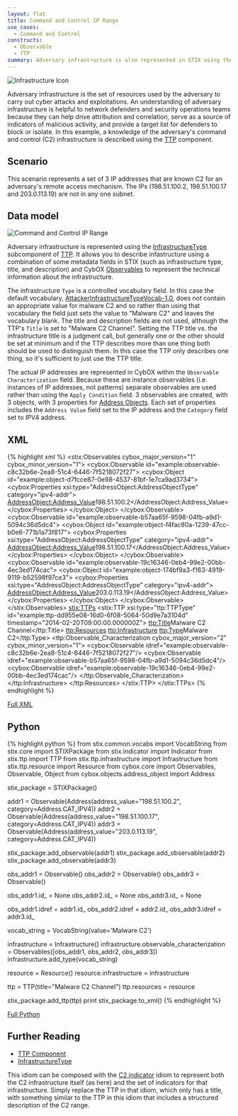 ```yaml
---
layout: flat
title: Command and Control IP Range
use_cases:
  - Command and Control
constructs:
  - Observable
  - TTP
summary: Adversary infrastructure is also represented in STIX using the TTP structure. This idiom describes using the TTP structure to represent an adversary's command and control infrastructure by characterizing its IP range.
---
```


<img src="/images/Infrastructure.png" class="component-img" alt="Infrastructure Icon" />

Adversary infrastructure is the set of resources used by the adversary to carry out cyber attacks and exploitations. An understanding of adversary infrastructure is helpful to network defenders and security operations teams because they can help drive attribution and correlation, serve as a source of indicators of malicious activity, and provide a target list for defenders to block or isolate. In this example, a knowledge of the adversary's command and control (C2) infrastructure is described using the [TTP](/data-model/{{site.current_version}}/ttp/TTPType) component.

## Scenario

This scenario represents a set of 3 IP addresses that are known C2 for an adversary's remote access mechanism. The IPs (198.51.100.2, 198.51.100.17 and 203.0.113.19) are not in any one subnet.

## Data model

<img src="diagram.png" alt="Command and Control IP Range" />

Adversary infrastructure is represented using the [InfrastructureType](/data-model/{{site.current_version}}/ttp/InfrastructureType) subcomponent of [TTP](/data-model/{{site.current_version}}/ttp/TTPType). It allows you to describe infastructure using a combination of some metadata fields in STIX (such as infrastructure type, title, and description) and CybOX [Observables](/data-model/{{site.current_version}}/cybox/ObservableType) to represent the technical information about the infrastructure.

The infrastructure `Type` is a controlled vocabulary field. In this case the default vocabulary, [AttackerInfrastructureTypeVocab-1.0](/data-model/{{site.current_version}}/stixVocabs/AttackerInfrastructureTypeVocab-1.0), does not contain an appropriate value for malware C2 and so rather than using that vocabulary the field just sets the value to "Malware C2" and leaves the vocabulary blank. The title and description fields are not used, although the TTP's `Title` is set to "Malware C2 Channel". Setting the TTP title vs. the infrastructure title is a judgment call, but generally one or the other should be set at minimum and if the TTP describes more than one thing both should be used to distinguish them. In this case the TTP only describes one thing, so it's sufficient to just use the TTP title.

The actual IP addresses are represented in CybOX within the `Observable Characterization` field. Because these are instance observables (i.e. instances of IP addresses, not patterns) separate observables are used rather than using the `Apply Condition` field. 3 observables are created, with 3 objects, with 3 properties for [Address Objects](/data-model/{{site.current_version}}/AddressObj/AddressObjectType). Each set of properties includes the `Address Value` field set to the IP address and the `Category` field set to IPV4 address.

## XML

{% highlight xml  %}
<stix:Observables cybox_major_version="1" cybox_minor_version="1">
    <cybox:Observable id="example:observable-c8c32b6e-2ea8-51c4-6446-7f5218072f27">
        <cybox:Object id="example:object-d7fcce87-0e98-4537-81bf-1e7ca9ad3734">
            <cybox:Properties xsi:type="AddressObject:AddressObjectType" category="ipv4-addr">
                <AddressObject:Address_Value>198.51.100.2</AddressObject:Address_Value>
            </cybox:Properties>
        </cybox:Object>
    </cybox:Observable>
    <cybox:Observable id="example:observable-b57aa65f-9598-04fb-a9d1-5094c36d5dc4">
        <cybox:Object id="example:object-f4fac80a-1239-47cc-b0e6-771b1a73f817">
            <cybox:Properties xsi:type="AddressObject:AddressObjectType" category="ipv4-addr">
                <AddressObject:Address_Value>198.51.100.17</AddressObject:Address_Value>
            </cybox:Properties>
        </cybox:Object>
    </cybox:Observable>
    <cybox:Observable id="example:observable-19c16346-0eb4-99e2-00bb-4ec3ed174cac">
        <cybox:Object id="example:object-174bf9a3-f163-4919-9119-b52598f97ce3">
            <cybox:Properties xsi:type="AddressObject:AddressObjectType" category="ipv4-addr">
                <AddressObject:Address_Value>203.0.113.19</AddressObject:Address_Value>
            </cybox:Properties>
        </cybox:Object>
    </cybox:Observable>
</stix:Observables>
<stix:TTPs>
    <stix:TTP xsi:type="ttp:TTPType" id="example:ttp-dd955e08-16d0-6f08-5064-50d9e7a3104d" timestamp="2014-02-20T09:00:00.000000Z">
        <ttp:Title>Malware C2 Channel</ttp:Title>
        <ttp:Resources>
            <ttp:Infrastructure>
                <ttp:Type>Malware C2</ttp:Type>
                <ttp:Observable_Characterization cybox_major_version="2" cybox_minor_version="1">
                    <cybox:Observable idref="example:observable-c8c32b6e-2ea8-51c4-6446-7f5218072f27"/>
                    <cybox:Observable idref="example:observable-b57aa65f-9598-04fb-a9d1-5094c36d5dc4"/>
                    <cybox:Observable idref="example:observable-19c16346-0eb4-99e2-00bb-4ec3ed174cac"/>
                </ttp:Observable_Characterization>
            </ttp:Infrastructure>
        </ttp:Resources>
    </stix:TTP>
</stix:TTPs> 
{% endhighlight %}

[Full XML](command-and-control-ip-range.xml)

## Python

{% highlight python  %}
from stix.common.vocabs import VocabString
from stix.core import STIXPackage
from stix.indicator import Indicator
from stix.ttp import TTP
from stix.ttp.infrastructure import Infrastructure
from stix.ttp.resource import Resource
from cybox.core import Observables, Observable, Object
from cybox.objects.address_object import Address

stix_package = STIXPackage()
    
addr1 = Observable(Address(address_value="198.51.100.2", category=Address.CAT_IPV4))
addr2 = Observable(Address(address_value="198.51.100.17", category=Address.CAT_IPV4))
addr3 = Observable(Address(address_value="203.0.113.19", category=Address.CAT_IPV4))

stix_package.add_observable(addr1)
stix_package.add_observable(addr2)
stix_package.add_observable(addr3)

obs_addr1 = Observable()
obs_addr2 = Observable()
obs_addr3 = Observable()

obs_addr1.id_ = None
obs_addr2.id_ = None
obs_addr3.id_ = None

obs_addr1.idref = addr1.id_
obs_addr2.idref = addr2.id_
obs_addr3.idref = addr3.id_

vocab_string = VocabString(value='Malware C2')

infrastructure = Infrastructure()
infrastructure.observable_characterization = Observables([obs_addr1, obs_addr2, obs_addr3])
infrastructure.add_type(vocab_string)

resource = Resource()
resource.infrastructure = infrastructure

ttp = TTP(title="Malware C2 Channel")
ttp.resources = resource

stix_package.add_ttp(ttp)
print stix_package.to_xml()
{% endhighlight %}

[Full Python](command-and-control-ip-range.py)

## Further Reading

* [TTP Component](/data-model/{{site.current_version}}/ttp/TTPType)
* [InfrastructureType](/data-model/{{site.current_version}}/ttp/InfrastructureType)

This idiom can be composed with the [C2 indicator](../c2-indicator) idiom to represent both the C2 infrastructure itself (as here) and the set of indicators for that infrastructure. Simply replace the TTP in that idiom, which only has a title, with something similar to the TTP in this idiom that includes a structured description of the C2 range.
